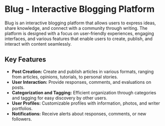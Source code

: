 <!DOCTYPE html>
<html>

<head>
  <meta charset="utf-8">
  <meta name="viewport" content="width=device-width, initial-scale=1.0">
  <link rel="stylesheet" href="https://stackedit.io/style.css" />
</head>

<body class="stackedit">
  <div class="stackedit__html"><h1 id="blug---interactive-blogging-platform">Blug - Interactive Blogging Platform</h1>
<p>Blug is an interactive blogging platform that allows users to express ideas, share knowledge, and connect with a community through writing. The platform is designed with a focus on user-friendly experiences, engaging interfaces, and various features that enable users to create, publish, and interact with content seamlessly.</p>
<h2 id="key-features">Key Features</h2>
<ul>
<li><strong>Post Creation:</strong> Create and publish articles in various formats, ranging from articles, opinions, tutorials, to personal stories.</li>
<li><strong>User Interaction:</strong> Provide responses, comments, and evaluations on posts.</li>
<li><strong>Categorization and Tagging:</strong> Efficient organization through categories and tagging for easy discovery by other users.</li>
<li><strong>User Profiles:</strong> Customizable profiles with information, photos, and writer portfolios.</li>
<li><strong>Notifications:</strong> Receive alerts about responses, comments, or new followers.</li>
</ul>
</div>
</body>

</html>

